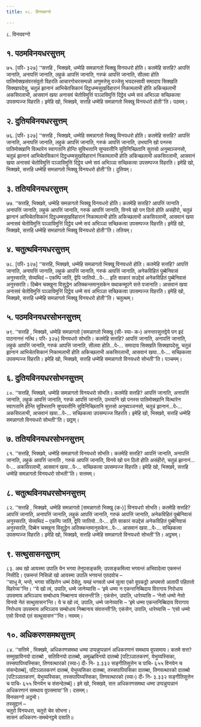 ```yaml
---
title: ०८. विनयवग्गो

---
```

८. विनयवग्गो  


## १. पठमविनयधरसुत्तम्

७५. [परि॰ ३२७] ‘‘सत्तहि , भिक्खवे, धम्मेहि समन्नागतो भिक्खु विनयधरो होति। कतमेहि सत्तहि? आपत्तिं जानाति, अनापत्तिं जानाति, लहुकं आपत्तिं जानाति, गरुकं आपत्तिं जानाति, सीलवा होति पातिमोक्खसंवरसंवुतो विहरति आचारगोचरसम्पन्नो अणुमत्तेसु वज्जेसु भयदस्सावी समादाय सिक्खति सिक्खापदेसु, चतुन्नं झानानं आभिचेतसिकानं दिट्ठधम्मसुखविहारानं निकामलाभी होति अकिच्छलाभी अकसिरलाभी, आसवानं खया अनासवं चेतोविमुत्तिं पञ्ञाविमुत्तिं दिट्ठेव धम्मे सयं अभिञ्ञा सच्छिकत्वा उपसम्पज्ज विहरति। इमेहि खो, भिक्खवे, सत्तहि धम्मेहि समन्नागतो भिक्खु विनयधरो होती’’ति। पठमम्।  


## २. दुतियविनयधरसुत्तम्

७६. [परि॰ ३२७] ‘‘सत्तहि , भिक्खवे, धम्मेहि समन्नागतो भिक्खु विनयधरो होति। कतमेहि सत्तहि? आपत्तिं जानाति, अनापत्तिं जानाति, लहुकं आपत्तिं जानाति, गरुकं आपत्तिं जानाति, उभयानि खो पनस्स पातिमोक्खानि वित्थारेन स्वागतानि होन्ति सुविभत्तानि सुप्पवत्तीनि सुविनिच्छितानि सुत्तसो अनुब्यञ्जनसो, चतुन्नं झानानं आभिचेतसिकानं दिट्ठधम्मसुखविहारानं निकामलाभी होति अकिच्छलाभी अकसिरलाभी, आसवानं खया अनासवं चेतोविमुत्तिं पञ्ञाविमुत्तिं दिट्ठेव धम्मे सयं अभिञ्ञा सच्छिकत्वा उपसम्पज्ज विहरति। इमेहि खो, भिक्खवे, सत्तहि धम्मेहि समन्नागतो भिक्खु विनयधरो होती’’ति। दुतियम्।  


## ३. ततियविनयधरसुत्तम्

७७. ‘‘सत्तहि, भिक्खवे, धम्मेहि समन्नागतो भिक्खु विनयधरो होति। कतमेहि सत्तहि? आपत्तिं जानाति , अनापत्तिं जानाति, लहुकं आपत्तिं जानाति, गरुकं आपत्तिं जानाति, विनये खो पन ठितो होति असंहीरो, चतुन्नं झानानं आभिचेतसिकानं दिट्ठधम्मसुखविहारानं निकामलाभी होति अकिच्छलाभी अकसिरलाभी, आसवानं खया अनासवं चेतोविमुत्तिं पञ्ञाविमुत्तिं दिट्ठेव धम्मे सयं अभिञ्ञा सच्छिकत्वा उपसम्पज्ज विहरति। इमेहि खो, भिक्खवे, सत्तहि धम्मेहि समन्नागतो भिक्खु विनयधरो होती’’ति। ततियम्।  


## ४. चतुत्थविनयधरसुत्तम्

७८. [परि॰ ३२७] ‘‘सत्तहि, भिक्खवे, धम्मेहि समन्नागतो भिक्खु विनयधरो होति। कतमेहि सत्तहि? आपत्तिं जानाति, अनापत्तिं जानाति, लहुकं आपत्तिं जानाति, गरुकं आपत्तिं जानाति, अनेकविहितं पुब्बेनिवासं अनुस्सरति, सेय्यथिदं – एकम्पि जातिं, द्वेपि जातियो…पे॰… इति साकारं सउद्देसं अनेकविहितं पुब्बेनिवासं अनुस्सरति। दिब्बेन चक्खुना विसुद्धेन अतिक्कन्तमानुसकेन यथाकम्मूपगे सत्ते पजानाति। आसवानं खया अनासवं चेतोविमुत्तिं पञ्ञाविमुत्तिं दिट्ठेव धम्मे सयं अभिञ्ञा सच्छिकत्वा उपसम्पज्ज विहरति। इमेहि खो, भिक्खवे, सत्तहि धम्मेहि समन्नागतो भिक्खु विनयधरो होती’’ति। चतुत्थम्।  


## ५. पठमविनयधरसोभनसुत्तम्

७९. ‘‘सत्तहि , भिक्खवे, धम्मेहि समन्नागतो [समन्नागतो भिक्खु (सी॰ स्या॰ क॰) अनन्तरसुत्तद्वेये पन इदं पाठनानत्तं नत्थि। परि॰ ३२७] विनयधरो सोभति। कतमेहि सत्तहि? आपत्तिं जानाति, अनापत्तिं जानाति, लहुकं आपत्तिं जानाति, गरुकं आपत्तिं जानाति, सीलवा होति…पे॰… समादाय सिक्खति सिक्खापदेसु, चतुन्नं झानानं आभिचेतसिकानं निकामलाभी होति अकिच्छलाभी अकसिरलाभी, आसवानं खया…पे॰… सच्छिकत्वा उपसम्पज्ज विहरति। इमेहि खो, भिक्खवे, सत्तहि धम्मेहि समन्नागतो विनयधरो सोभती’’ति। पञ्चमम्।  


## ६. दुतियविनयधरसोभनसुत्तम्

८०. ‘‘सत्तहि, भिक्खवे, धम्मेहि समन्नागतो विनयधरो सोभति। कतमेहि सत्तहि? आपत्तिं जानाति, अनापत्तिं जानाति, लहुकं आपत्तिं जानाति, गरुकं आपत्तिं जानाति, उभयानि खो पनस्स पातिमोक्खानि वित्थारेन स्वागतानि होन्ति सुविभत्तानि सुप्पवत्तीनि सुविनिच्छितानि सुत्तसो अनुब्यञ्जनसो, चतुन्नं झानानं…पे॰… अकसिरलाभी, आसवानं खया…पे॰… सच्छिकत्वा उपसम्पज्ज विहरति। इमेहि खो, भिक्खवे, सत्तहि धम्मेहि समन्नागतो विनयधरो सोभती’’ति। छट्ठम्।  


## ७. ततियविनयधरसोभनसुत्तम्

८१. ‘‘सत्तहि, भिक्खवे, धम्मेहि समन्नागतो विनयधरो सोभति। कतमेहि सत्तहि? आपत्तिं जानाति, अनापत्तिं जानाति, लहुकं आपत्तिं जानाति , गरुकं आपत्तिं जानाति, विनये खो पन ठितो होति असंहीरो, चतुन्नं झानानं…पे॰… अकसिरलाभी, आसवानं खया…पे॰… सच्छिकत्वा उपसम्पज्ज विहरति। इमेहि खो, भिक्खवे, सत्तहि धम्मेहि समन्नागतो विनयधरो सोभती’’ति। सत्तमम्।  


## ८. चतुत्थविनयधरसोभनसुत्तम्

८२. ‘‘सत्तहि , भिक्खवे, धम्मेहि समन्नागतो [समन्नागतो भिक्खु (क॰)] विनयधरो सोभति। कतमेहि सत्तहि? आपत्तिं जानाति, अनापत्तिं जानाति, लहुकं आपत्तिं जानाति, गरुकं आपत्तिं जानाति, अनेकविहितं पुब्बेनिवासं अनुस्सरति, सेय्यथिदं – एकम्पि जातिं, द्वेपि जातियो…पे॰… इति साकारं सउद्देसं अनेकविहितं पुब्बेनिवासं अनुस्सरति, दिब्बेन चक्खुना विसुद्धेन अतिक्कन्तमानुसकेन…पे॰… आसवानं खया…पे॰… सच्छिकत्वा उपसम्पज्ज विहरति। इमेहि खो, भिक्खवे, सत्तहि धम्मेहि समन्नागतो विनयधरो सोभती’’ति। अट्ठमम्।  


## ९. सत्थुसासनसुत्तम्

८३. अथ खो आयस्मा उपालि येन भगवा तेनुपसङ्कमि; उपसङ्कमित्वा भगवन्तं अभिवादेत्वा एकमन्तं निसीदि। एकमन्तं निसिन्नो खो आयस्मा उपालि भगवन्तं एतदवोच –  
‘‘साधु मे, भन्ते, भगवा संखित्तेन धम्मं देसेतु, यमहं भगवतो धम्मं सुत्वा एको वूपकट्ठो अप्पमत्तो आतापी पहितत्तो विहरेय्य’’न्ति। ‘‘ये खो त्वं, उपालि, धम्मे जानेय्यासि – ‘इमे धम्मा न एकन्तनिब्बिदाय विरागाय निरोधाय उपसमाय अभिञ्ञाय सम्बोधाय निब्बानाय संवत्तन्ती’ति ; एकंसेन, उपालि, धारेय्यासि – ‘नेसो धम्मो नेसो विनयो नेतं सत्थुसासन’न्ति। ये च खो त्वं, उपालि, धम्मे जानेय्यासि – ‘इमे धम्मा एकन्तनिब्बिदाय विरागाय निरोधाय उपसमाय अभिञ्ञाय सम्बोधाय निब्बानाय संवत्तन्ती’ति; एकंसेन, उपालि, धारेय्यासि – ‘एसो धम्मो एसो विनयो एतं सत्थुसासन’’’न्ति। नवमम्।  


## १०. अधिकरणसमथसुत्तम्

८४. ‘‘सत्तिमे , भिक्खवे, अधिकरणसमथा धम्मा उप्पन्नुप्पन्नानं अधिकरणानं समथाय वूपसमाय। कतमे सत्त? सम्मुखाविनयो दातब्बो , सतिविनयो दातब्बो, अमूळ्हविनयो दातब्बो [पटिञ्ञातकरणं, येभुय्यस्सिका, तस्सपापिय्यस्सिका, तिणवत्थारको (स्या॰) दी॰ नि॰ ३.३३२ सङ्गीतिसुत्तेन च पाचि॰ ६५५ विनयेन च संसन्देतब्बं], पटिञ्ञातकरणं दातब्बं, येभुय्यसिका दातब्बा, तस्सपापियसिका दातब्बा, तिणवत्थारको दातब्बो [पटिञ्ञातकरणं, येभुय्यस्सिका, तस्सपापिय्यस्सिका, तिणवत्थारको (स्या॰) दी॰ नि॰ ३.३३२ सङ्गीतिसुत्तेन च पाचि॰ ६५५ विनयेन च संसन्देतब्बं]। इमे खो, भिक्खवे, सत्त अधिकरणसमथा धम्मा उप्पन्नुप्पन्नानं अधिकरणानं समथाय वूपसमाया’’ति। दसमम्।  
विनयवग्गो अट्ठमो।  
तस्सुद्दानं –  
चतुरो विनयधरा, चतुरो चेव सोभना।  
सासनं अधिकरण-समथेनट्ठमे दसाति॥  